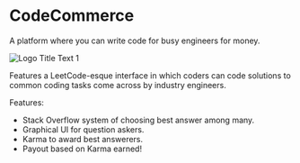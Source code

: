 # CodeCommerce
A platform where you can write code for busy engineers for money.

![Logo Title Text 1]("https://github.com/SuperMaltese/code_commerce/blob/master/assets/images/Screenshot%20from%202019-10-26%2016-58-25.png")

Features a LeetCode-esque interface in which coders can code solutions to common coding tasks come across by industry engineers.

Features:
* Stack Overflow system of choosing best answer among many.
* Graphical UI for question askers.
* Karma to award best answerers.
* Payout based on Karma earned! $$$$
